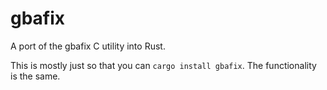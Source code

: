 # gbafix

A port of the gbafix C utility into Rust.

This is mostly just so that you can `cargo install gbafix`. The functionality is the same.
